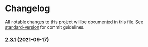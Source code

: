 # Changelog

All notable changes to this project will be documented in this file. See [standard-version](https://github.com/conventional-changelog/standard-version) for commit guidelines.

### [2.3.1](https://github.com/mimshwright/pixi-tagged-text/compare/v2.2.6...v2.3.1) (2021-09-17)
